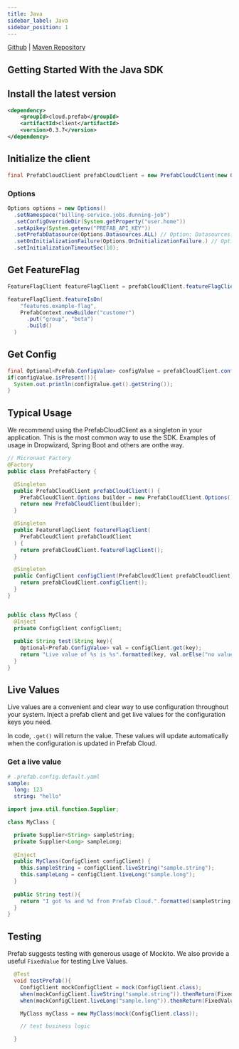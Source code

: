 ```yaml
---
title: Java
sidebar_label: Java
sidebar_position: 1
---
```

[Github](https://github.com/prefab-cloud/prefab-cloud-java) | [Maven Repository](https://mvnrepository.com/artifact/cloud.prefab/prefab-cloud-java)

## Getting Started With the Java SDK

## Install the latest version
```xml
<dependency>
    <groupId>cloud.prefab</groupId>
    <artifactId>client</artifactId>
    <version>0.3.7</version>
</dependency>
```


## Initialize the client
```java
final PrefabCloudClient prefabCloudClient = new PrefabCloudClient(new Options());
```

### Options
```java
Options options = new Options()
  .setNamespace("billing-service.jobs.dunning-job")
  .setConfigOverrideDir(System.getProperty("user.home"))
  .setApikey(System.getenv("PREFAB_API_KEY"))
  .setPrefabDatasource(Options.Datasources.ALL) // Option: Datasources.LOCAL_ONLY
  .setOnInitializationFailure(Options.OnInitializationFailure.) // Option Options.OnInitializationFailure.UNLOCK
  .setInitializationTimeoutSec(10);
```

## Get FeatureFlag
```java
FeatureFlagClient featureFlagClient = prefabCloudClient.featureFlagClient();

featureFlagClient.featureIsOn(
    "features.example-flag",
    PrefabContext.newBuilder("customer")
      .put("group", "beta")
      .build()
  )
```

## Get Config
```java
final Optional<Prefab.ConfigValue> configValue = prefabCloudClient.configClient().get("the.key");
if(configValue.isPresent()){
  System.out.println(configValue.get().getString());
}
```


## Typical Usage 
We recommend using the PrefabCloudClient as a singleton in your application. This is the most common way to use the SDK.
Examples of usage in Dropwizard, Spring Boot and others are onthe way.

```java
// Micronaut Factory
@Factory
public class PrefabFactory {

  @Singleton
  public PrefabCloudClient prefabCloudClient() {
    PrefabCloudClient.Options builder = new PrefabCloudClient.Options();
    return new PrefabCloudClient(builder);
  }

  @Singleton
  public FeatureFlagClient featureFlagClient(
    PrefabCloudClient prefabCloudClient
  ) {
    return prefabCloudClient.featureFlagClient();
  }

  @Singleton
  public ConfigClient configClient(PrefabCloudClient prefabCloudClient) {
    return prefabCloudClient.configClient();
  }
}


public class MyClass {
  @Inject
  private ConfigClient configClient;
  
  public String test(String key){
    Optional<Prefab.ConfigValue> val = configClient.get(key);
    return "Live value of %s is %s".formatted(key, val.orElse("no value found"));
  }
}

```


## Live Values

Live values are a convenient and clear way to use configuration throughout your system. Inject a prefab client and get live values for the configuration keys you need.

In code, `.get()` will return the value. These values will update automatically when the configuration is updated in Prefab Cloud.

### Get a live value
```yaml
# .prefab.config.default.yaml
sample:
  long: 123
  string: "hello"
```

```java
import java.util.function.Supplier;

class MyClass {

  private Supplier<String> sampleString;
  private Supplier<Long> sampleLong;
  
  @Inject
  public MyClass(ConfigClient configClient) {
    this.sampleString = configClient.liveString("sample.string");
    this.sampleLong = configClient.liveLong("sample.long");
  }
  
  public String test(){
    return "I got %s and %d from Prefab Cloud.".formatted(sampleString.get(), sampleLong.get());
  }
}
```



## Testing
Prefab suggests testing with generous usage of Mockito. We also provide a useful `FixedValue` for testing Live Values.

```java
  @Test
  void testPrefab(){
    ConfigClient mockConfigClient = mock(ConfigClient.class);
    when(mockConfigClient.liveString("sample.string")).thenReturn(FixedValue.of("test value"));
    when(mockConfigClient.liveLong("sample.long")).thenReturn(FixedValue.of(123L));

    MyClass myClass = new MyClass(mock(ConfigClient.class));

    // test business logic

  }
```
